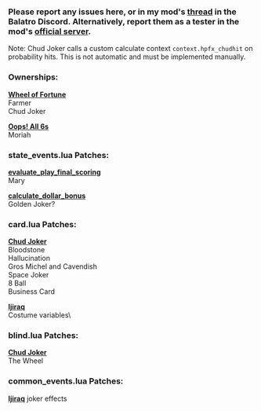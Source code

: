 ### Please report any issues here, or in my mod's [thread](https://discord.com/channels/1116389027176787968/1335324781528092672) in the Balatro Discord. Alternatively, report them as a tester in the mod's [official server](https://discord.gg/QwJtrdy4xS).


Note: Chud Joker calls a custom calculate context `context.hpfx_chudhit` on probability hits. This is not automatic and must be implemented manually.

### Ownerships:
<ins>**Wheel of Fortune**</ins>\
Farmer\
Chud Joker

<ins>**Oops! All 6s**</ins>\
Moriah

### state_events.lua Patches:
<ins>**evaluate_play_final_scoring**</ins>\
Mary

<ins>**calculate_dollar_bonus**</ins>\
Golden Joker?

### card.lua Patches:
<ins>**Chud Joker**</ins>\
Bloodstone\
Hallucination\
Gros Michel and Cavendish\
Space Joker\
8 Ball\
Business Card

<ins>**Ijiraq**</ins>\
Costume variables\

### blind.lua Patches:
<ins>**Chud Joker**</ins>\
The Wheel

### common_events.lua Patches:
<ins>**Ijiraq**</ins>
joker effects